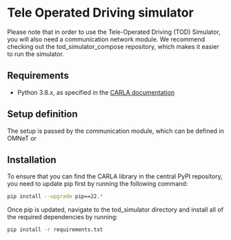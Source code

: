 # Tele Operated Driving simulator
Please note that in order to use the Tele-Operated Driving (TOD) Simulator, you will also need a communication network module. We recommend checking out the tod_simulator_compose repository, which makes it easier to run the simulator.

## Requirements
- Python 3.8.x, as specified in the [CARLA documentation](https://carla.readthedocs.io/en/latest/start_quickstart/)

## Setup definition
The setup is passed by the communication module, which can be defined in OMNeT or 

## Installation

To ensure that you can find the CARLA library in the central PyPI repository, you need to update pip first by running the following command:
```sh
pip install --upgrade pip==22.*
```
Once pip is updated, navigate to the tod_simulator directory and install all of the required dependencies by running:
```sh
pip install -r requirements.txt
```
